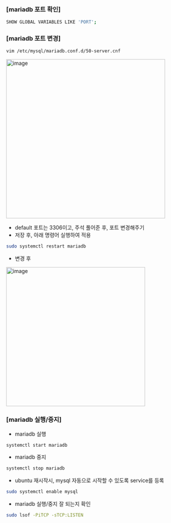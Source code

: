 ### [mariadb 포트 확인]
```sh
SHOW GLOBAL VARIABLES LIKE 'PORT';
```

### [mariadb 포트 변경]
```sh
vim /etc/mysql/mariadb.conf.d/50-server.cnf
```
<img width="428" alt="image" src="https://github.com/YeJi222/java-study/assets/70511859/da5a01c2-e67b-4124-8d13-9da03ba8d00a">

- default 포트는 3306이고, 주석 풀어준 후, 포트 변경해주기
- 저장 후, 아래 명령어 실행하여 적용 
```sh
sudo systemctl restart mariadb
```
- 변경 후
<img width="374" alt="image" src="https://github.com/YeJi222/java-study/assets/70511859/3cf0f16e-ebef-4470-b028-0a31fc389b33">

### [mariadb 실행/중지]
- mariadb 실행
```sh
systemctl start mariadb
```
- mariadb 중지
```sh
systemctl stop mariadb
```
- ubuntu 재시작시, mysql 자동으로 시작할 수 있도록 service를 등록
```sh
sudo systemctl enable mysql
```
- mariadb 실행/중지 잘 되는지 확인
```sh
sudo lsof -PiTCP -sTCP:LISTEN
```
